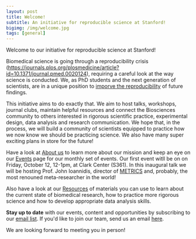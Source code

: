 ```yaml
---
layout: post
title: Welcome!
subtitle: An initiative for reproducible science at Stanford!
bigimg: /img/welcome.jpg
tags: [general]
---
```


Welcome to our initiative for reproducible science at Stanford!

Biomedical science is going through a reproducibility crisis (https://journals.plos.org/plosmedicine/article?id=10.1371/journal.pmed.0020124), requiring a careful look at the way science is conducted. We, as PhD students and the next generation of scientists, are in a unique position to [imporve the reproducibility](https://journals.plos.org/plosmedicine/article?id=10.1371/journal.pmed.1001747) of future findings.

This initiative aims to do exactly that. We aim to host talks, workshops, journal clubs, maintain helpful resources and connect the Biosciences community to others interested in rigorous scientific practice, experimental design, data analysis and research communication. We hope that, in the process, we will build a community of scientists equipped to practice how we now know we should be practicing science. We also have many super exciting plans in store for the future!

Have a look at [About us](https://serghiou.github.io/aboutus/) to learn more about our mission and keep an eye on our [Events](https://serghiou.github.io/events/) page for our monthly set of events. Our first event witll be on on Friday, October 12, 12-1pm, at Clark Center (S361). In this inaugural talk we will be hosting Prof. John Ioannidis, director of [METRICS](https://metrics.stanford.edu/) and, probably, the most renouned meta-researcher in the world!

Also have a look at our [Resources](https://serghiou.github.io/resources/) of materials you can use to learn about the current state of biomedical research, how to practice more rigorous science and how to develop appropriate data analysis skills.

**Stay up to date** with our events, content and opportunities by subscribing to our [email list](https://mailman.stanford.edu/mailman/listinfo/reproducible-science). If you'd like to join our team, send us an email [here](mailto:sstelios@stanford.edu).

We are looking forward to meeting you in person!
